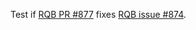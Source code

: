 Test if [RQB PR #877](https://github.com/react-querybuilder/react-querybuilder/pull/877) fixes [RQB issue #874](https://github.com/react-querybuilder/react-querybuilder/issues/874).